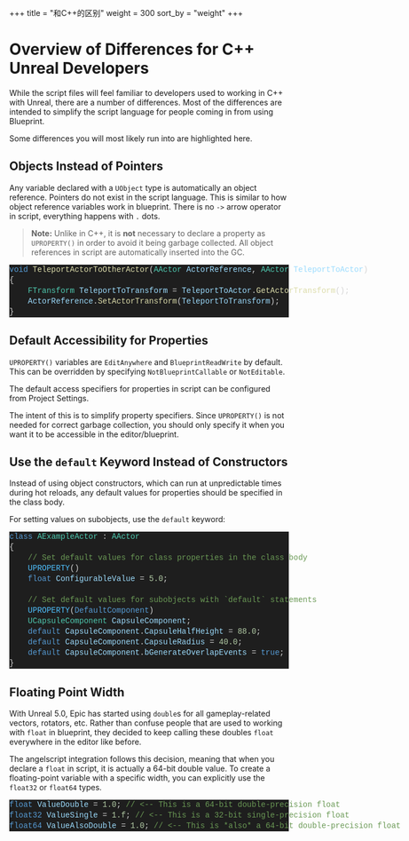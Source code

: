 +++
title = "和C++的区别"
weight = 300
sort_by = "weight"
+++

# Overview of Differences for C++ Unreal Developers
While the script files will feel familiar to developers used to working in C++ with Unreal, there are a number of differences.
Most of the differences are intended to simplify the script language for people coming in from using Blueprint.

Some differences you will most likely run into are highlighted here.

## Objects Instead of Pointers
Any variable declared with a `UObject` type is automatically an object reference. Pointers do not exist in the script language.
This is similar to how object reference variables work in blueprint.
There is no `->` arrow operator in script, everything happens with `.` dots.

> **Note:** Unlike in C++, it is **not** necessary to declare a property as `UPROPERTY()` in order to avoid it being garbage collected. All object references in script are automatically inserted into the GC.

<div class="code_block" style="color: #d4d4d4;background-color: #1e1e1e;font-family: 'Terminus (TTF) for Windows', Consolas, 'Courier New', monospace;font-weight: normal;font-size: 14px;line-height: 19px;white-space: pre;"><div><span style="color: #569cd6;">void</span><span style="color: #d4d4d4;"> </span><span style="color: #dcdcaa;">TeleportActorToOtherActor</span><span style="color: #d4d4d4;">(</span><span style="color: #4ec9b0;">AActor</span><span style="color: #d4d4d4;"> </span><span style="color: #9cdcfe;">ActorReference</span><span style="color: #d4d4d4;">, </span><span style="color: #4ec9b0;">AActor</span><span style="color: #d4d4d4;"> </span><span style="color: #9cdcfe;">TeleportToActor</span><span style="color: #d4d4d4;">)</span></div><div><span style="color: #d4d4d4;">{</span></div><div><span style="color: #d4d4d4;">&#160; &#160; </span><span style="color: #4ec9b0;">FTransform</span><span style="color: #d4d4d4;"> </span><span style="color: #9cdcfe;">TeleportToTransform</span><span style="color: #d4d4d4;"> = </span><span style="color: #9cdcfe;">TeleportToActor</span><span style="color: #d4d4d4;">.</span><span style="color: #dcdcaa;">GetActorTransform</span><span style="color: #d4d4d4;">();</span></div><div><span style="color: #d4d4d4;">&#160; &#160; </span><span style="color: #9cdcfe;">ActorReference</span><span style="color: #d4d4d4;">.</span><span style="color: #dcdcaa;">SetActorTransform</span><span style="color: #d4d4d4;">(</span><span style="color: #9cdcfe;">TeleportToTransform</span><span style="color: #d4d4d4;">);</span></div><div><span style="color: #d4d4d4;">}</span></div></div>

## Default Accessibility for Properties
`UPROPERTY()` variables are `EditAnywhere` and `BlueprintReadWrite` by default. This can be overridden by specifying `NotBlueprintCallable` or `NotEditable`.

The default access specifiers for properties in script can be configured from Project Settings.

The intent of this is to simplify property specifiers. Since `UPROPERTY()` is not needed for correct garbage collection, you should only specify it when you want it to be accessible in the editor/blueprint.

## Use the `default` Keyword Instead of Constructors
Instead of using object constructors, which can run at unpredictable times during hot reloads, any default values for properties should be specified in the class body.

For setting values on subobjects, use the `default` keyword:

<div class="code_block" style="color: #d4d4d4;background-color: #1e1e1e;font-family: 'Terminus (TTF) for Windows', Consolas, 'Courier New', monospace;font-weight: normal;font-size: 14px;line-height: 19px;white-space: pre;"><div><span style="color: #569cd6;">class</span><span style="color: #d4d4d4;"> </span><span style="color: #4ec9b0;">AExampleActor</span><span style="color: #d4d4d4;"> : </span><span style="color: #4ec9b0;">AActor</span></div><div><span style="color: #d4d4d4;">{</span></div><div><span style="color: #d4d4d4;">&#160; &#160; </span><span style="color: #6a9955;">// Set default values for class properties in the class body</span></div><div><span style="color: #d4d4d4;">&#160; &#160; </span><span style="color: #4fc1ff;">UPROPERTY</span><span style="color: #d4d4d4;">()</span></div><div><span style="color: #d4d4d4;">&#160; &#160; </span><span style="color: #569cd6;">float</span><span style="color: #d4d4d4;"> </span><span style="color: #9cdcfe;">ConfigurableValue</span><span style="color: #d4d4d4;"> = </span><span style="color: #b5cea8;">5.0</span><span style="color: #d4d4d4;">;</span></div><br><div><span style="color: #d4d4d4;">&#160; &#160; </span><span style="color: #6a9955;">// Set default values for subobjects with `default` statements</span></div><div><span style="color: #d4d4d4;">&#160; &#160; </span><span style="color: #4fc1ff;">UPROPERTY</span><span style="color: #d4d4d4;">(</span><span style="color: #569cd6;">DefaultComponent</span><span style="color: #d4d4d4;">)</span></div><div><span style="color: #d4d4d4;">&#160; &#160; </span><span style="color: #4ec9b0;">UCapsuleComponent</span><span style="color: #d4d4d4;"> </span><span style="color: #9cdcfe;">CapsuleComponent</span><span style="color: #d4d4d4;">;</span></div><div><span style="color: #d4d4d4;">&#160; &#160; </span><span style="color: #569cd6;">default</span><span style="color: #d4d4d4;"> </span><span style="color: #9cdcfe;">CapsuleComponent</span><span style="color: #d4d4d4;">.</span><span style="color: #9cdcfe;">CapsuleHalfHeight</span><span style="color: #d4d4d4;"> = </span><span style="color: #b5cea8;">88.0</span><span style="color: #d4d4d4;">;</span></div><div><span style="color: #d4d4d4;">&#160; &#160; </span><span style="color: #569cd6;">default</span><span style="color: #d4d4d4;"> </span><span style="color: #9cdcfe;">CapsuleComponent</span><span style="color: #d4d4d4;">.</span><span style="color: #9cdcfe;">CapsuleRadius</span><span style="color: #d4d4d4;"> = </span><span style="color: #b5cea8;">40.0</span><span style="color: #d4d4d4;">;</span></div><div><span style="color: #d4d4d4;">&#160; &#160; </span><span style="color: #569cd6;">default</span><span style="color: #d4d4d4;"> </span><span style="color: #9cdcfe;">CapsuleComponent</span><span style="color: #d4d4d4;">.</span><span style="color: #9cdcfe;">bGenerateOverlapEvents</span><span style="color: #d4d4d4;"> = </span><span style="color: #569cd6;">true</span><span style="color: #d4d4d4;">;</span></div><div><span style="color: #d4d4d4;">}</span></div></div>

## Floating Point Width
With Unreal 5.0, Epic has started using `double`s for all gameplay-related vectors, rotators, etc.
Rather than confuse people that are used to working with `float` in blueprint, they decided to keep calling these doubles `float` everywhere in the editor like before.

The angelscript integration follows this decision, meaning that when you declare a `float` in script, it is actually a 64-bit double value.
To create a floating-point variable with a specific width, you can explicitly use the `float32` or `float64` types.

<div class="code_block" style="color: #d4d4d4;background-color: #1e1e1e;font-family: 'Terminus (TTF) for Windows', Consolas, 'Courier New', monospace;font-weight: normal;font-size: 14px;line-height: 19px;white-space: pre;"><div><span style="color: #569cd6;">float</span><span style="color: #d4d4d4;"> </span><span style="color: #9cdcfe;">ValueDouble</span><span style="color: #d4d4d4;"> = </span><span style="color: #b5cea8;">1.0</span><span style="color: #d4d4d4;">; </span><span style="color: #6a9955;">// &lt;-- This is a 64-bit double-precision float</span></div><div><span style="color: #569cd6;">float32</span><span style="color: #d4d4d4;"> </span><span style="color: #9cdcfe;">ValueSingle</span><span style="color: #d4d4d4;"> = </span><span style="color: #b5cea8;">1.f</span><span style="color: #d4d4d4;">; </span><span style="color: #6a9955;">// &lt;-- This is a 32-bit single-precision float</span></div><div><span style="color: #569cd6;">float64</span><span style="color: #d4d4d4;"> </span><span style="color: #9cdcfe;">ValueAlsoDouble</span><span style="color: #d4d4d4;"> = </span><span style="color: #b5cea8;">1.0</span><span style="color: #d4d4d4;">; </span><span style="color: #6a9955;">// &lt;-- This is *also* a 64-bit double-precision float</span></div></div>